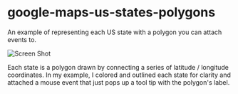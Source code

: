 google-maps-us-states-polygons
==============================

An example of representing each US state with a polygon you can attach events to.

![Screen Shot](https://raw.github.com/LyleScott/google-maps-us-states-polygons/master/screenshot.png)

Each state is a polygon drawn by connecting a series of latitude / longitude coordinates.
In my example, I colored and outlined each state for clarity and attached a mouse event
that just pops up a tool tip with the polygon's label.
